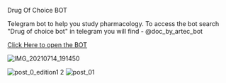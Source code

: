 Drug Of Choice BOT

Telegram bot to help you study pharmacology. To access the bot search "Drug of choice bot" in telegram you will find - @doc_by_artec_bot


<a href="https://t.me/doc_by_artec_bot">Click Here to open the BOT</a>

![IMG_20210714_191450](https://user-images.githubusercontent.com/67222042/125830661-dcf1e747-c06e-4c79-8274-b7ec239c356c.png)

<img src="https://user-images.githubusercontent.com/67222042/125747407-973a1abf-735b-4599-b7a7-13ceded11327.png" alt="post_0_edition1 2">

<img src="https://user-images.githubusercontent.com/67222042/125746038-753f7396-17b7-49e6-abd6-5c4f322d0af9.png" alt="post_01">
 
